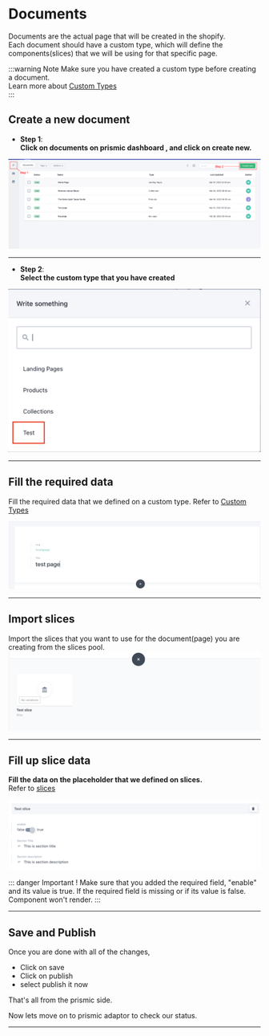 # Documents
Documents are the actual page that will be created in the shopify.  
Each document should have a custom type, which will define the components(slices) that we will be using for that specific page.  


:::warning Note 
Make sure you have created a custom type before creating a document.  
Learn more about  <a href="./custom-types" class="green-link">Custom Types</a>  
:::

## Create a new document

<div class="block-space"></div>

* **Step 1**:  
**Click on documents on prismic dashboard , and click on create new.**

<img src='../public/create-documents.png' />

<div class="block-space"></div>

----

* **Step 2**:  
**Select the custom type that you have created**

<img src='../public/custom-type-select.png' />

<div class="block-space"></div>

----

## Fill the required data  
Fill the required data that we defined on a custom type.
Refer to <a href="./custom-types" class="green-link">Custom Types</a> 

<img src='../public/required-field-document.png' />

<div class="block-space"></div>

----

## Import slices

Import the slices that you want to use for the document(page) you are creating from the slices pool.
<img src='../public/slice-pool-document.png' />

<div class="block-space"></div>

----

## Fill up slice data  
**Fill the data on the placeholder that we defined on slices.**  
Refer to  <a href="./slices" class="green-link">slices</a> 

<img src='../public/slice-data.png' />

::: danger Important !
Make sure that you added the required field, "enable" and its value is true. 
If the required field is missing or if its value is false.
Component won't render.
:::

<div class="block-space"></div>

----

## Save and Publish

Once you are done with all of the changes,
- Click on save
- Click on publish
- select publish it now

That's all from the prismic side.

Now lets move on to prismic adaptor to check our status.

<div class="block-space"></div>

----


